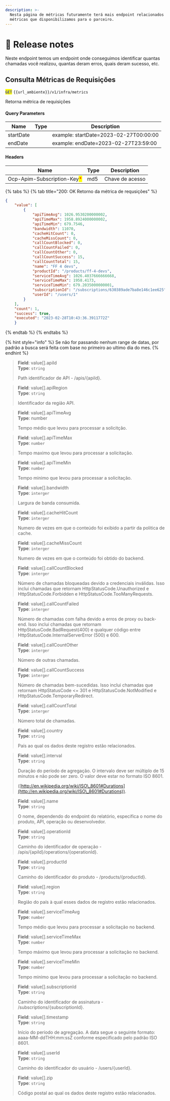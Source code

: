```yaml
---
description: >-
  Nesta página de métricas futuramente terá mais endpoint relacionados as
  métricas que disponibilizamos para o parceiro.
---
```


# 📒 Release notes

Neste endpoint temos um endpoint onde conseguimos identificar quantas chamadas você realizou, quantas deram erros, quais deram sucesso, etc.

## Consulta Métricas de Requisições

<mark style="color:blue;">`GET`</mark> `{{url_ambiente}}/v1/infra/metrics`

Retorna métrica de requisições

#### Query Parameters

| Name      | Type | Description                            |
| --------- | ---- | -------------------------------------- |
| startDate |      | example: startDate=2023-02-27T00:00:00 |
| endDate   |      | example: endDate=2023-02-27T23:59:00   |

#### Headers

| Name                                                        | Type | Description     |
| ----------------------------------------------------------- | ---- | --------------- |
| Ocp-Apim-Subscription-Key<mark style="color:red;">\*</mark> | md5  | Chave de acesso |

{% tabs %}
{% tab title="200: OK Retorno da métrica de requsições" %}
```json
{
    "value": [
        {
            "apiTimeAvg": 1026.9530200000002,
            "apiTimeMax": 1958.8924000000002,
            "apiTimeMin": 679.7546,
            "bandwidth": 11070,
            "cacheHitCount": 0,
            "cacheMissCount": 0,
            "callCountBlocked": 0,
            "callCountFailed": 0,
            "callCountOther": 0,
            "callCountSuccess": 15,
            "callCountTotal": 15,
            "name": "FF 4 devs",
            "productId": "/products/ff-4-devs",
            "serviceTimeAvg": 1026.4037666666668,
            "serviceTimeMax": 1958.4173,
            "serviceTimeMin": 679.2035000000001,
            "subscriptionId": "/subscriptions/630389ade7ba8e146c1ee625",
            "userId": "/users/1"
        }
    ],
    "count": 1,
    "success": true,
    "executed": "2023-02-28T10:43:36.3911772Z"
    }

```
{% endtab %}
{% endtabs %}



{% hint style="info" %}
Se não for passando nenhum range de datas, por padrão a busca será feita com base no primeiro ao ultimo dia do mes.
{% endhint %}

> **Field**: value\[].apiId\
> **Type**: `string`
>
> Path identificador de API - /apis/{apiId}.

> **Field**: value\[].apiRegion\
> **Type**: `string`
>
> Identificador da região API.

> **Field**: value\[].apiTimeAvg\
> **Type**: number
>
> Tempo médio que levou para processar a solicitção.

> **Field**: value\[].apiTimeMax\
> **Type**: `number`
>
> Tempo maximo que levou para processar a solicitação.

> **Field**: value\[].apiTimeMin\
> **Type**: `number`
>
> Tempo minimo que levou para processar a solicitação.

> **Field**: value\[].bandwidth\
> **Type**: `interger`
>
> Largura de banda consumida.

> **Field**: value\[].cacheHitCount\
> **Type**: `interger`
>
> Numero de vezes em que o conteúdo foi exibido a partir da politica de cache.

> **Field**: value\[].cacheMissCount\
> **Type**: `interger`
>
> Numero de vezes em que o conteúdo foi obtido do backend.

> **Field**: value\[].callCountBlocked\
> **Type**: `interger`
>
> Número de chamadas bloqueadas devido a credenciais inválidas. Isso inclui chamadas que retornam HttpStatusCode.Unauthorized e HttpStatusCode.Forbidden e HttpStatusCode.TooManyRequests.

> **Field**: value\[].callCountFailed\
> **Type**: `interger`
>
> Número de chamadas com falha devido a erros de proxy ou back-end. Isso inclui chamadas que retornam HttpStatusCode.BadRequest(400) e qualquer código entre HttpStatusCode.InternalServerError (500) e 600.

> **Field**: value\[].callCountOther\
> **Type**: `interger`
>
> Número de outras chamadas.

> **Field**: value\[].callCountSuccess\
> **Type**: `interger`
>
> Número de chamadas bem-sucedidas. Isso inclui chamadas que retornam HttpStatusCode <= 301 e HttpStatusCode.NotModified e HttpStatusCode.TemporaryRedirect.

> **Field**: value\[].callCountTotal\
> **Type**: `interger`
>
> Número total de chamadas.

> **Field**: value\[].country\
> **Type**: `string`
>
> País ao qual os dados deste registro estão relacionados.

> **Field**: value\[].interval\
> **Type**: `string`
>
> Duração do período de agregação. O intervalo deve ser múltiplo de 15 minutos e não pode ser zero. O valor deve estar no formato ISO 8601.
>
> ([http://en.wikipedia.org/wiki/ISO\_8601#Durations](http://en.wikipedia.org/wiki/ISO\_8601#Durations)).

> **Field**: value\[].name\
> **Type**: `string`
>
> O nome, dependendo do endpoint do relatório, especifica o nome do produto, API, operação ou desenvolvedor.

> **Field**: value\[].operationId\
> **Type**: `string`
>
> Caminho do identificador de operação - /apis/{apiId}/operations/{operationId}.

> **Field**: value\[].productId\
> **Type**: `string`
>
> Caminho do identificador do produto - /products/{productId}.

> **Field**: value\[].region\
> **Type**: `string`
>
> Região do país à qual esses dados de registro estão relacionados.

> **Field**: value\[].serviceTimeAvg\
> **Type**: `number`
>
> Tempo médio que levou para processar a solicitação no backend.

> **Field**: value\[].serviceTimeMax\
> **Type**: `number`
>
> Tempo máximo que levou para processar a solicitação no backend.

> **Field**: value\[].serviceTimeMin\
> **Type**: `number`
>
> Tempo minimo que levou para processar a solicitação no backend.

> **Field**: value\[].subscriptionId\
> **Type**: `string`
>
> Caminho do identificador de assinatura - /subscriptions/{subscriptionId}.

> **Field**: value\[].timestamp\
> **Type**: `string`
>
> Início do período de agregação. A data segue o seguinte formato: aaaa-MM-ddTHH:mm:ssZ conforme especificado pelo padrão ISO 8601.

> **Field**: value\[].userId\
> **Type**: `string`
>
> Caminho do identificador do usuário - /users/{userId}.

> **Field**: value\[].zip\
> **Type**: `string`
>
> Código postal ao qual os dados deste registro estão relacionados.
